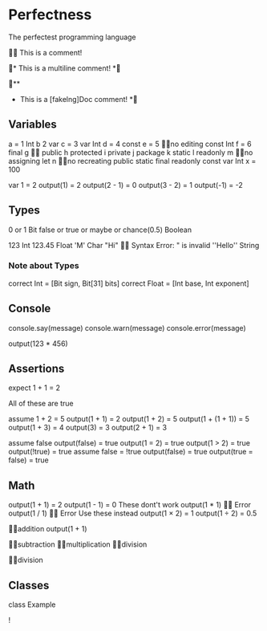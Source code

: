 # Perfectness
The perfectest programming language

💬💬 This is a comment!

💬*
This is a multiline comment!
*💬

💬**
* This is a [fakelng]Doc comment!
*💬

## Variables

a = 1
Int b 2
var c = 3
var Int d = 4
const e = 5 💬💬no editing
const Int f = 6
final g 💬💬
public h
protected i
private j
package k
static l
readonly m 💬💬no assigning
let n 💬💬no recreating
public static final readonly const var Int x = 100


var 1 = 2
output(1) = 2
output(2 - 1) = 0
output(3 - 2) = 1
output(-1) = -2

## Types

0 or 1 Bit
false or true or maybe or chance(0.5) Boolean

123 Int
123.45 Float
'M' Char
"Hi" 💬💬 Syntax Error: " is invalid
''Hello'' String

### Note about Types
correct Int = [Bit sign, Bit[31] bits]
correct Float = [Int base, Int exponent]

## Console
console.say(message)
console.warn(message)
console.error(message)

output(123 * 456)

## Assertions
expect 1 + 1 = 2

All of these are true

assume 1 + 2 = 5
output(1 + 1) = 2
output(1 + 2) = 5
output(1 + (1 + 1)) = 5
output(1 + 3) = 4
output(3) = 3
output(2 + 1) = 3

assume false
output(false) = true
output(1 = 2) = true
output(1 > 2) = true
output(!true) = true
assume false = !true
output(false) = true
output(true = false) = true

## Math
output(1 + 1) = 2
output(1 - 1) = 0
These dont't work
output(1 * 1) 💬💬 Error
output(1 / 1) 💬💬 Error
Use these instead
output(1 × 2) = 1
output(1 ÷ 2) = 0.5

💬💬addition
output(1 + 1)

💬💬subtraction
💬💬multiplication
💬💬division

💬💬division

## Classes
class Example
 
!
